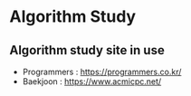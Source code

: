 # Algorithm Study

## Algorithm study site in use
* Programmers : https://programmers.co.kr/
* Baekjoon : https://www.acmicpc.net/
